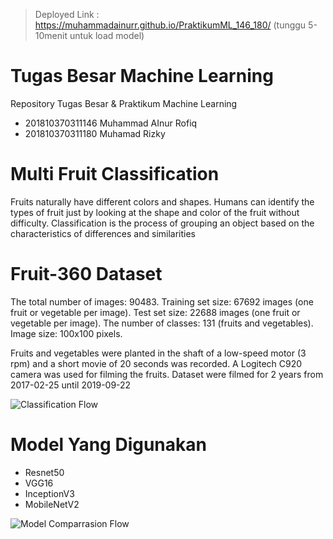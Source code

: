> Deployed Link : https://muhammadainurr.github.io/PraktikumML_146_180/ (tunggu 5-10menit untuk load model)

# Tugas Besar Machine Learning
Repository Tugas Besar & Praktikum Machine Learning


* 201810370311146 Muhammad AInur Rofiq
* 201810370311180 Muhamad Rizky

# Multi Fruit Classification
Fruits naturally have different colors and shapes. Humans can identify the types of fruit just by looking at the shape and color of the fruit without difficulty. Classification is the process of grouping an object based on the characteristics of differences and similarities

# Fruit-360 Dataset
The total number of images: 90483.
Training set size: 67692 images (one fruit or vegetable per image). Test set size: 22688 images (one fruit or vegetable per image). The number of classes: 131 (fruits and vegetables). Image size: 100x100 pixels.

Fruits and vegetables were planted in the shaft of a low-speed motor (3 rpm) and a short movie of 20 seconds was recorded. A Logitech C920 camera was used for filming the fruits. Dataset were filmed for 2 years from 2017-02-25 until 2019-09-22 

![Classification Flow](https://user-images.githubusercontent.com/64482083/151379668-8e2bf122-e9c4-4922-add4-aa2f133467ee.jpg)

# Model Yang Digunakan
* Resnet50
* VGG16
* InceptionV3
* MobileNetV2


![Model Comparrasion Flow](https://user-images.githubusercontent.com/64482083/151381227-b427dcb4-4dd8-439a-9a24-a145c07bef52.jpg)


